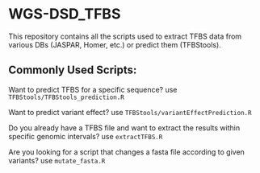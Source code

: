 # WGS-DSD_TFBS
This repository contains all the scripts used to extract TFBS data from various DBs (JASPAR, Homer, etc.) or predict them (TFBStools).

## Commonly Used Scripts:
Want to predict TFBS for a specific sequence? use `TFBStools/TFBStools_prediction.R`

Want to predict variant effect? use `TFBStools/variantEffectPrediction.R`

Do you already have a TFBS file and want to extract the results within specific genomic intervals? use `extractTFBS.R`

Are you looking for a script that changes a fasta file according to given variants? use `mutate_fasta.R`

